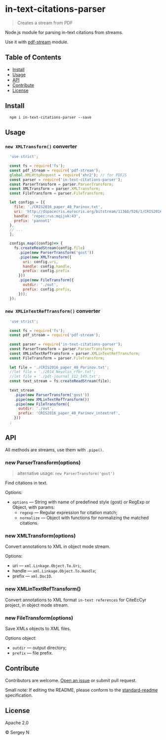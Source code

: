# in-text-citations-parser

> Creates a stream from PDF

Node.js module for parsing in-text citations from streams.

Use it with [pdf-stream](https://www.npmjs.com/package/pdf-stream) module.

## Table of Contents

- [Install](#install)
- [Usage](#usage)
- [API](#api)
- [Contribute](#contribute)
- [License](#license)

## Install

```
  npm i in-text-citations-parser --save
```

## Usage

### `new XMLTransform()` converter

```javascript
  'use strict';
  
  const fs = require('fs');
  const pdf_stream = require('pdf-stream');
  global.XMLHttpRequest = require('xhr2'); // for PDFJS
  const parser = require('in-text-citations-parser');
  const ParserTransform = parser.ParserTransform;
  const XMLTransform = parser.XMLTransform;
  const FileTransform = parser.FileTransform;

  let configs = [{
    file: './CRIS2016_paper_40_Parinov.txt',
    uri: 'http://dspacecris.eurocris.org/bitstream/11366/526/1/CRIS2016_paper_40_Parinov.pdf',
    handle: 'repec:rus:mqijxk:43',
    prefix: 'pannot1'
  },
  // ...
  ];

  configs.map((config)=> {
    fs.createReadStream(config.file)
      .pipe(new ParserTransform('gost'))
      .pipe(new XMLTransform({
        uri: config.uri,
        handle: config.handle,
        prefix: config.prefix
      }))
      .pipe(new FileTransform({
        outdir: './out',
        prefix: config.prefix,
      }));    
  });
```

### `new XMLinTextRefTransform()` converter

```javascript
  'use strict';
  
  const fs = require('fs');
  const pdf_stream = require('pdf-stream');
  
  const parser = require('in-text-citations-parser');
  const ParserTransform = parser.ParserTransform;
  const XMLinTextRefTransform = parser.XMLinTextRefTransform;
  const FileTransform = parser.FileTransform;
  
  let file = './CRIS2016_paper_40_Parinov.txt';
  //let file = './2014_Nevolin_rfbr.txt';
  //let file = './pdt-journal_112_145.txt';
  const text_stream = fs.createReadStream(file);
  
  text_stream
    .pipe(new ParserTransform('gost'))
    .pipe(new XMLinTextRefTransform())
    .pipe(new FileTransform({
      outdir: './out',
      prefix: 'CRIS2016_paper_40_Parinov_intextref',
    }))
  ;
```

## API

All methods are streams, use them with `.pipe()`.

### new ParserTransform(options)

> alternative usage: `new ParserTransform('gost')`

Find citations in text.

Options:

* `options` — String with name of predefined style (gost) or RegExp or Object, with params:
  * `regexp` — Regular expression for citation match;
  * `normalize` — Object with functions for normalizing the matched citations.

### new XMLTransform(options) 

Convert annotations to XML in object mode stream.

Options:

* uri — `xml.Linkage.Object.To.Uri`;
* handle — `xml.Linkage.Object.To.Handle`;
* prefix — `xml.DocID`.

### new XMLinTextRefTransform()

Convert annotations to XML format `in-text references` for CiteEcCyr project, in object mode stream.

### new FileTransform(options)

Save XMLs objects to XML files.

Options object:

* `outdir` — output directory;
* `prefix` — file prefix.

## Contribute

Contributors are welcome. [Open an issue](https://github.com/citeccyr/in-text-citations-parser/issues/new) or submit pull request.

Small note: If editing the README, please conform to the [standard-readme](https://github.com/RichardLitt/standard-readme) specification.

## License

Apache 2.0

© Sergey N

